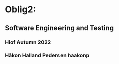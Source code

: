 # Oblig2:
## Software Engineering and Testing
### Hiof Autumn 2022
### Håkon Halland Pedersen haakonp
